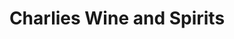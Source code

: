 ---
title: "Charlies Wine and Spirits"
url: /piedmont/charlies-wine-and-spirits/
shop: Spirituosen
---